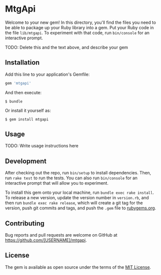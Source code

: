 # MtgApi

Welcome to your new gem! In this directory, you'll find the files you need to be able to package up your Ruby library into a gem. Put your Ruby code in the file `lib/mtgapi`. To experiment with that code, run `bin/console` for an interactive prompt.

TODO: Delete this and the text above, and describe your gem

## Installation

Add this line to your application's Gemfile:

```ruby
gem 'mtgapi'
```

And then execute:

    $ bundle

Or install it yourself as:

    $ gem install mtgapi

## Usage

TODO: Write usage instructions here

## Development

After checking out the repo, run `bin/setup` to install dependencies. Then, run `rake test` to run the tests. You can also run `bin/console` for an interactive prompt that will allow you to experiment.

To install this gem onto your local machine, run `bundle exec rake install`. To release a new version, update the version number in `version.rb`, and then run `bundle exec rake release`, which will create a git tag for the version, push git commits and tags, and push the `.gem` file to [rubygems.org](https://rubygems.org).

## Contributing

Bug reports and pull requests are welcome on GitHub at https://github.com/[USERNAME]/mtgapi.


## License

The gem is available as open source under the terms of the [MIT License](http://opensource.org/licenses/MIT).

